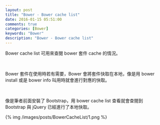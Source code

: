 ```yaml
---
layout: post
title: "Bower - Bower cache list"
date: 2016-01-15 05:51:00
comments: true
categories: [Bower]
keywords: "Bower"
description: "Bower - Bower cache list"
---
```


Bower cache list 可用來查閱 bower 套件 cache 的情況。  

<!-- More -->

<br/>


Bower 套件在使用時若有需要，Bower 會將套件快取在本地，像是用 bower install 或是 bower info 叫用時就會進行對應的快取。  

<br/>


像是筆者前面安裝了 Bootstrap，用 bower cache list 查看就會查閱到 Bootstrap 與 jQuery 已經進行了本地快取。  

{% img /images/posts/BowerCacheList/1.png %}
